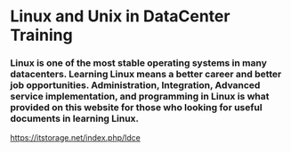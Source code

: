 # Linux and Unix in DataCenter Training
### Linux is one of the most stable operating systems in many datacenters. Learning Linux means a better career and better job opportunities. Administration, Integration, Advanced service implementation, and programming in Linux is what provided on this website for those who looking for useful documents in learning Linux.
https://itstorage.net/index.php/ldce


